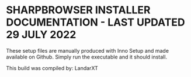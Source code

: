 SHARPBROWSER INSTALLER DOCUMENTATION - LAST UPDATED 29 JULY 2022
=================================================================

These setup files are manually produced with Inno Setup and made available on Github. 
Simply run the executable and it should install.

This build was compiled by: LandarXT